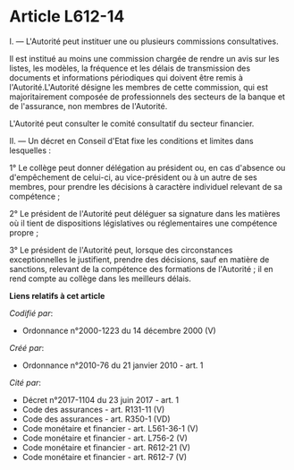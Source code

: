 # Article L612-14

I. ― L'Autorité peut instituer une ou plusieurs commissions consultatives. 

Il est institué au moins une commission chargée de rendre un avis sur les listes, les modèles, la fréquence et les délais de
transmission des documents et informations périodiques qui doivent être remis à l'Autorité.L'Autorité désigne les membres de
cette commission, qui est majoritairement composée de professionnels des secteurs de la banque et de l'assurance, non membres
de l'Autorité. 

L'Autorité peut consulter le comité consultatif du secteur financier. 

II. ― Un décret en Conseil d'Etat fixe les conditions et limites dans lesquelles : 

1° Le collège peut donner délégation au président ou, en cas d'absence ou d'empêchement de celui-ci, au vice-président ou à
un autre de ses membres, pour prendre les décisions à caractère individuel relevant de sa compétence ; 

2° Le président de l'Autorité peut déléguer sa signature dans les matières où il tient de dispositions législatives ou
réglementaires une compétence propre ; 

3° Le président de l'Autorité peut, lorsque des circonstances exceptionnelles le justifient, prendre des décisions, sauf en
matière de sanctions, relevant de la compétence des formations de l'Autorité ; il en rend compte au collège dans les
meilleurs délais.

**Liens relatifs à cet article**

_Codifié par_:

  - Ordonnance n°2000-1223 du 14 décembre 2000 (V)

_Créé par_:

  - Ordonnance n°2010-76 du 21 janvier 2010 - art. 1

_Cité par_:

  - Décret n°2017-1104 du 23 juin 2017 - art. 1
  - Code des assurances - art. R131-11 (V)
  - Code des assurances - art. R350-1 (VD)
  - Code monétaire et financier - art. L561-36-1 (V)
  - Code monétaire et financier - art. L756-2 (V)
  - Code monétaire et financier - art. R612-21 (V)
  - Code monétaire et financier - art. R612-7 (V)
